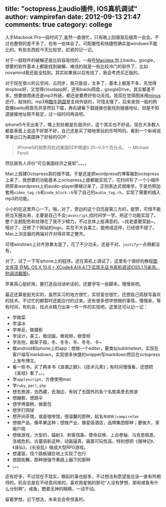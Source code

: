title: "octopress上audio插件, IOS真机调试"
author: vampirefan
date: 2012-09-13 21:47
comments: true
category: college
--------------------

入手Macbook Pro一段时间了,虽然一直很忙，只有晚上回寝室后摆弄一会会。不过也整顿的差不多了，也有一些体会了。可配置性和快捷性确实是windows不能比的。有些东西趁今天比较空，赶紧的记一记。

对于一般软件的破解还是比较容易找的，一般在[Macidea](http://mac.pcbeta.com/),加上baidu，google，想要的软件基本上都能找到破解。难找的就是一些比较冷门的软件了，比如novamind我还是没找到。其实如果我以后有钱了，我会考虑买正版的。

<!-- more -->

对于现在很火的云空间，云同步，我只能说，太多了，基本上都差不多。先觉得dropbox好，又觉得cloudapp好，还有baidu网盘，googleDrive，其实都差不多。想要做图床还是mp3外链，都还是要费好些功夫找。我现在觉得图床用[minus](http://minus.com/)还行，挺快的。mp3用[酷牛网盘](300.la)是支持外链的，可惜太慢了，后来发现一般的网盘像baidu网盘先共享然后下载，再右键看下载链接也能找到链接地址，但是不知道链接地址稳不稳定，过一段时间再说吧。

iphone5今天出来了，晚上到处都是负面评价，这个其实也不好说，现在大多数人都是表面上说这不好那不好，自己还是买了暗地里玩的乐呵呵的。看到一个新闻说苹果出口为美国挣了好些的GDP：

>iPhone5的销售将拉动美国GDP增速0.25~0.5个百分点。  -- Michael Feroli 

然后就有人评价“可见美国经济之疲软”。。。。

Mac上搭建Octopress真的很不错。于是还是把wordpress的博客搬到octopress上来了，我想要的功能基本上octopress上面都能实现了，花时间写了一个小插件把原来wordpress上的audio-player移植过来了，正则表达式很难学，于是仿照加套用`video_tag.rb`和`code_block.rb`写了自己的`audio_tag.rb`，实现了需要的插入mp3的功能。

小小的在这里开心一下。哦，对了，旁边的这个日历是第三方的，挺赞，可惜不能把当天圈出来，主要是自己不会`javascript`,找时间学一学，把这个功能实现了。整个主题配色和纹理花了我不少精力，不过总体上挺满意的。~找老婆要奖励~。哦对了，还修了个网站的logo，实在不大会美工，能修成这样，已经很不错了。Mac上浏览器的两端对齐对得非常之整齐。

可惜windows上对齐效果太差了，花了不少功夫，还是不对，`justify`一点用都没有。

对了，试了一下写iphone上的程序。还在真机上调试了，这里有个很好的教程[图文并茂 在ML OS X 10.8 + XCode4.4/4.4.1下实现无证书真机调试IOS5.1.1(亲测，附调试截图)](http://blog.csdn.net/vrix/article/details/7851377)。

苹果真心挺好用，要打造自动话听话的，还要学写一些脚本。慢慢来吧。

最近还算是挺充实的，虽然实习的地方很忙，实验室也很忙，还想自己捣鼓写喜欢的技术。不过忙的都暂时还能应付的过来。还有很多想学想做的事情，慢慢来，等有时间，有机会，找点点精力出来一件一件的实现吧。这里还可以记一记： 


* 学做菜    
* 学溜冰    
* 学单反，做摄影    
* 学设计，美工，做动画，做视频，做音频    
* 学吉他，敲架子鼓，冬、冬冬、冬、冬冬、卡~     
* 做android和iphone上的app：想做一个editor，要类似sublimetext，实现在客户端写markdown，实现很多快捷的snippet写markdown然后在octopress上发布博文。    
* 看一些书，买了两本书《浪潮之巅》、《技术元素》；有时间慢慢看，还想把《圣经》看了。。。    
* 学`applescript`，方便使用mac    
* 学`ruby`, `perl`, `php`    
* 想去旅游，去西藏，去海边，有钱了去国外的各个名胜美景去旅游    
* 想蹦极，想跳伞   
* 想学烤蛋糕，做面包    
* 想学打网球    
* 想开间茶馆，或是咖啡馆，很温馨的那种，起名`弯排帆|vampirefan`    
* 想做产品，像苹果这种；想做产业，像星级酒店，品牌集团那种；要做大，家喻户晓    
* 想做游戏，大型的，辐射3、刺客信条、使命召唤、上古卷轴、马克思佩恩、洛城危机、古墓丽影这种，动画逼真，画面可玩性高。特别想把《搜神记》、《诛仙》、《长安乱》做成大型RPG游戏。   
* 想灌篮，找个跳板铺在地上实现了也行   
* 想跳街舞，那种很强节奏跳上蹦下的那种   
*  。。。   

还有好多，不过现在不现实，眼前的事也挺多，不过想法和愿望是应该一直有所期待的。机会总是在不经意间来的。喜欢周星驰的那句“人没有梦想，那和咸鱼有什么分别啊”。咸鱼，瞪着无神的眼睛，一动不动。

留着梦想，记下想法，未来总会有惊喜的。






